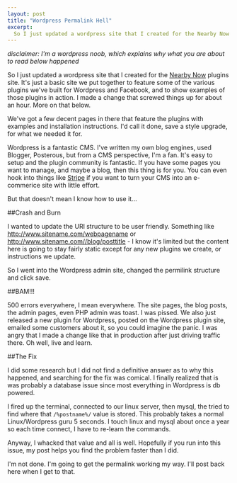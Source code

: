 ```yaml
---
layout: post
title: "Wordpress Permalink Hell"
excerpt:
  So I just updated a wordpress site that I created for the Nearby Now plugins. It's just a basic site we put together to feature some of the various plugins we've built for Wordpress and Facebook, and to show examples of those plugins in action. I made a change that screwed things up for about an hour.
---
```


*disclaimer: I'm a wordpress noob, which explains why what you are about to read below happened*

So I just updated a wordpress site that I created for the [Nearby Now](http://www.nearbynow.co) plugins site. It's just a basic site we put together to feature some of the various plugins we've built for Wordpress and Facebook, and to show examples of those plugins in action. I made a change that screwed things up for about an hour. More on that below.

We've got a few decent pages in there that feature the plugins with examples and installation instructions. I'd call it done, save a style upgrade, for what we needed it for. 

Wordpress is a fantastic CMS. I've written my own blog engines, used Blogger, Posterous, but from a CMS perspective, I'm a fan. It's easy to setup and the plugin community is fantastic. If you have some pages you want to manage, and maybe a blog, then this thing is for you. You can even hook into things like [Stripe](http://www.stripe.com) if you want to turn your CMS into an e-commerice site with little effort.

But that doesn't mean I know how to use it...

##Crash and Burn

I wanted to update the URl structure to be user friendly. Something like http://www.sitename.com/webpagename or http://www.sitename.com//blog/posttitle - I know it's limited but the content here is going to stay fairly static except for any new plugins we create, or instructions we update.

So I went into the Wordpress admin site, changed the permilink structure and click save.

##BAM!!!

500 errors everywhere, I mean everywhere. The site pages, the blog posts, the admin pages, even PHP admin was toast. I was pissed. We also just released a new plugin for Wordpress, posted on the Wordpress plugin site, emailed some customers about it, so you could imagine the panic. I was angry that I made a change like that in production after just driving traffic there. Oh well, live and learn.

##The Fix

I did some research but I did not find a definitive answer as to why this happened, and searching for the fix was comical. I finally realized that is was probably a database issue since most everything in Wordpress is db powered.

I fired up the terminal, connected to our linux server, then mysql, the tried to find where that `/%postname%/` value is stored. This probably takes a normal Linux/Wordpress guru 5 seconds. I touch linux and mysql about once a year so each time connect, I have to re-learn the commands.

Anyway, I whacked that value and all is well. Hopefully if you run into this issue, my post helps you find the problem faster than I did.

I'm not done. I'm going to get the permalink working my way. I'll post back here when I get to that.